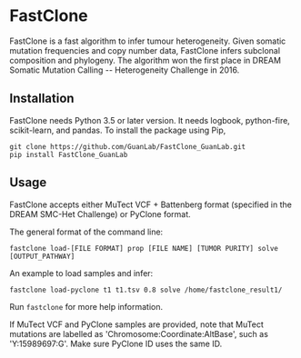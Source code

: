 # FastClone

FastClone is a fast algorithm to infer tumour heterogeneity. Given somatic
mutation frequencies and copy number data, FastClone infers subclonal
composition and phylogeny. The algorithm won the first place in DREAM Somatic
Mutation Calling -- Heterogeneity Challenge in 2016.

## Installation

FastClone needs Python 3.5 or later version. It needs logbook, python-fire,
scikit-learn, and pandas. To install the package using Pip,

```
git clone https://github.com/GuanLab/FastClone_GuanLab.git
pip install FastClone_GuanLab
```

## Usage

FastClone accepts either MuTect VCF + Battenberg format (specified in the DREAM
SMC-Het Challenge) or PyClone format.

The general format of the command line:
```
fastclone load-[FILE FORMAT] prop [FILE NAME] [TUMOR PURITY] solve [OUTPUT_PATHWAY]
```

An example to load samples and infer:
```
fastclone load-pyclone t1 t1.tsv 0.8 solve /home/fastclone_result1/
```

Run `fastclone` for more help information.

If MuTect VCF and PyClone samples are provided, note that MuTect
mutations are labelled as 'Chromosome:Coordinate:AltBase', such as
'Y:15989697:G'. Make sure PyClone ID uses the same ID.
